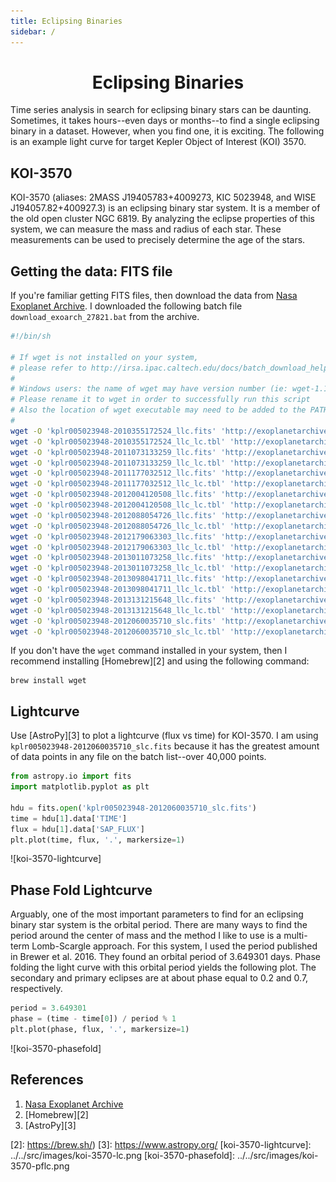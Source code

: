 ```yaml
---
title: Eclipsing Binaries
sidebar: /
---
```

<h1 align="center">
  Eclipsing Binaries
</h1>

Time series analysis in search for eclipsing binary stars can be daunting. Sometimes, it takes hours--even days or months--to find a single eclipsing binary in a dataset. However, when you find one, it is exciting. The following is an example light curve for target Kepler Object of Interest (KOI) 3570.

## KOI-3570
KOI-3570 (aliases: 2MASS J19405783+4009273, KIC 5023948, and WISE J194057.82+400927.3) is an eclipsing binary star system. It is a member of the old open cluster NGC 6819. By analyzing the eclipse properties of this system, we can measure the mass and radius of each star. These measurements can be used to precisely determine the age of the stars.

## Getting the data: FITS file
If you're familiar getting FITS files, then download the data from [Nasa Exoplanet Archive][1]. I downloaded the following batch file ```download_exoarch_27821.bat``` from the archive.
```bash
#!/bin/sh

# If wget is not installed on your system,
# please refer to http://irsa.ipac.caltech.edu/docs/batch_download_help.html.
#
# Windows users: the name of wget may have version number (ie: wget-1.10.2.exe)
# Please rename it to wget in order to successfully run this script
# Also the location of wget executable may need to be added to the PATH environment.
#
wget -O 'kplr005023948-2010355172524_llc.fits' 'http://exoplanetarchive.ipac.caltech.edu:80/data/ETSS//Kepler/005/281/81/kplr005023948-2010355172524_llc.fits' -a search_345998328.log
wget -O 'kplr005023948-2010355172524_llc_lc.tbl' 'http://exoplanetarchive.ipac.caltech.edu:80/data/ETSS//Kepler/005/298/15/kplr005023948-2010355172524_llc_lc.tbl' -a search_345998328.log
wget -O 'kplr005023948-2011073133259_llc.fits' 'http://exoplanetarchive.ipac.caltech.edu:80/data/ETSS//Kepler/005/415/00/kplr005023948-2011073133259_llc.fits' -a search_345998328.log
wget -O 'kplr005023948-2011073133259_llc_lc.tbl' 'http://exoplanetarchive.ipac.caltech.edu:80/data/ETSS//Kepler/005/431/79/kplr005023948-2011073133259_llc_lc.tbl' -a search_345998328.log
wget -O 'kplr005023948-2011177032512_llc.fits' 'http://exoplanetarchive.ipac.caltech.edu:80/data/ETSS//Kepler/005/314/41/kplr005023948-2011177032512_llc.fits' -a search_345998328.log
wget -O 'kplr005023948-2011177032512_llc_lc.tbl' 'http://exoplanetarchive.ipac.caltech.edu:80/data/ETSS//Kepler/005/331/15/kplr005023948-2011177032512_llc_lc.tbl' -a search_345998328.log
wget -O 'kplr005023948-2012004120508_llc.fits' 'http://exoplanetarchive.ipac.caltech.edu:80/data/ETSS//Kepler/005/482/00/kplr005023948-2012004120508_llc.fits' -a search_345998328.log
wget -O 'kplr005023948-2012004120508_llc_lc.tbl' 'http://exoplanetarchive.ipac.caltech.edu:80/data/ETSS//Kepler/005/498/41/kplr005023948-2012004120508_llc_lc.tbl' -a search_345998328.log
wget -O 'kplr005023948-2012088054726_llc.fits' 'http://exoplanetarchive.ipac.caltech.edu:80/data/ETSS//Kepler/005/514/78/kplr005023948-2012088054726_llc.fits' -a search_345998328.log
wget -O 'kplr005023948-2012088054726_llc_lc.tbl' 'http://exoplanetarchive.ipac.caltech.edu:80/data/ETSS//Kepler/005/531/47/kplr005023948-2012088054726_llc_lc.tbl' -a search_345998328.log
wget -O 'kplr005023948-2012179063303_llc.fits' 'http://exoplanetarchive.ipac.caltech.edu:80/data/ETSS//Kepler/005/548/10/kplr005023948-2012179063303_llc.fits' -a search_345998328.log
wget -O 'kplr005023948-2012179063303_llc_lc.tbl' 'http://exoplanetarchive.ipac.caltech.edu:80/data/ETSS//Kepler/005/564/78/kplr005023948-2012179063303_llc_lc.tbl' -a search_345998328.log
wget -O 'kplr005023948-2013011073258_llc.fits' 'http://exoplanetarchive.ipac.caltech.edu:80/data/ETSS//Kepler/005/614/95/kplr005023948-2013011073258_llc.fits' -a search_345998328.log
wget -O 'kplr005023948-2013011073258_llc_lc.tbl' 'http://exoplanetarchive.ipac.caltech.edu:80/data/ETSS//Kepler/005/631/43/kplr005023948-2013011073258_llc_lc.tbl' -a search_345998328.log
wget -O 'kplr005023948-2013098041711_llc.fits' 'http://exoplanetarchive.ipac.caltech.edu:80/data/ETSS//Kepler/005/647/84/kplr005023948-2013098041711_llc.fits' -a search_345998328.log
wget -O 'kplr005023948-2013098041711_llc_lc.tbl' 'http://exoplanetarchive.ipac.caltech.edu:80/data/ETSS//Kepler/005/664/60/kplr005023948-2013098041711_llc_lc.tbl' -a search_345998328.log
wget -O 'kplr005023948-2013131215648_llc.fits' 'http://exoplanetarchive.ipac.caltech.edu:80/data/ETSS//Kepler/005/681/29/kplr005023948-2013131215648_llc.fits' -a search_345998328.log
wget -O 'kplr005023948-2013131215648_llc_lc.tbl' 'http://exoplanetarchive.ipac.caltech.edu:80/data/ETSS//Kepler/005/698/04/kplr005023948-2013131215648_llc_lc.tbl' -a search_345998328.log
wget -O 'kplr005023948-2012060035710_slc.fits' 'http://exoplanetarchive.ipac.caltech.edu:80/data/ETSS//Kepler/005/753/70/kplr005023948-2012060035710_slc.fits' -a search_345998328.log
wget -O 'kplr005023948-2012060035710_slc_lc.tbl' 'http://exoplanetarchive.ipac.caltech.edu:80/data/ETSS//Kepler/005/756/03/kplr005023948-2012060035710_slc_lc.tbl' -a search_345998328.log
```
If you don't have the `wget` command installed in your system, then I recommend installing [Homebrew][2] and using the following command:
```batch
brew install wget
```

## Lightcurve
Use [AstroPy][3] to plot a lightcurve (flux vs time) for KOI-3570. I am using `kplr005023948-2012060035710_slc.fits` because it has the greatest amount of data points in any file on the batch list--over 40,000 points.
```python
from astropy.io import fits
import matplotlib.pyplot as plt

hdu = fits.open('kplr005023948-2012060035710_slc.fits')
time = hdu[1].data['TIME']
flux = hdu[1].data['SAP_FLUX']
plt.plot(time, flux, '.', markersize=1)
```
![koi-3570-lightcurve]

## Phase Fold Lightcurve
Arguably, one of the most important parameters to find for an eclipsing binary star system is the orbital period. There are many ways to find the period around the center of mass and the method I like to use is a multi-term Lomb-Scargle approach. For this system, I used the period published in Brewer et al. 2016. They found an orbital period of 3.649301 days. Phase folding the light curve with this orbital period yields the following plot. The secondary and primary eclipses are at about phase equal to 0.2 and 0.7, respectively.
```python
period = 3.649301
phase = (time - time[0]) / period % 1
plt.plot(phase, flux, '.', markersize=1)
```
![koi-3570-phasefold]

## References
1. [Nasa Exoplanet Archive][1]
2. [Homebrew][2]
3. [AstroPy][3]

[1]: https://exoplanetarchive.ipac.caltech.edu
[2]: https://brew.sh/)
[3]: https://www.astropy.org/
[koi-3570-lightcurve]: ../../src/images/koi-3570-lc.png
[koi-3570-phasefold]: ../../src/images/koi-3570-pflc.png
